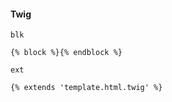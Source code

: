 #### Twig
```twig
blk

{% block %}{% endblock %}
```
```twig
ext

{% extends 'template.html.twig' %}
```
